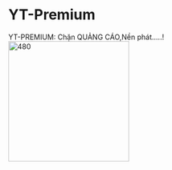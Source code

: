# YT-Premium
YT-PREMIUM: Chặn QUẢNG CÁO,Nền phát.....!
<img src="https://drive.google.com/uc?id=1Qp9WpUBmdtpX-1hH2baSJJlfYImHk42S&export=download" alt="480" width="240" />
